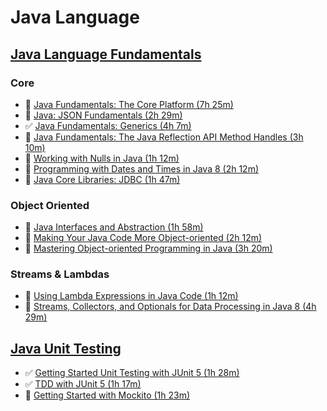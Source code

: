 # Java Language

## [Java Language Fundamentals](https://app.pluralsight.com/paths/skills/java)

### Core

- :black_square_button: [Java Fundamentals: The Core Platform (7h 25m)](https://app.pluralsight.com/library/courses/java-fundamentals-core-platform/table-of-contents)
- :black_square_button: [Java: JSON Fundamentals (2h 29m)](https://app.pluralsight.com/library/courses/java-json-fundamentals/table-of-contents)
- :white_check_mark: [Java Fundamentals: Generics (4h 7m)](https://app.pluralsight.com/library/courses/java-generics)
- :black_square_button: [Java Fundamentals: The Java Reflection API Method Handles (3h 10m)](https://app.pluralsight.com/library/courses/java-generics)
- :black_square_button: [Working with Nulls in Java (1h 12m)](https://app.pluralsight.com/library/courses/working-nulls-java/table-of-contents)
- :black_square_button: [Programming with Dates and Times in Java 8 (2h 12m)](https://app.pluralsight.com/library/courses/java8-dates-times-programming/table-of-contents)
- :black_square_button: [Java Core Libraries: JDBC (1h 47m)](https://app.pluralsight.com/library/courses/java-core-libraries-jdbc/table-of-contents)

### Object Oriented

- :black_square_button: [Java Interfaces and Abstraction (1h 58m)](https://app.pluralsight.com/library/courses/junit-5-unit-testing-getting-started/table-of-contents)
- :black_square_button: [Making Your Java Code More Object-oriented (2h 12m)](https://app.pluralsight.com/library/courses/object-oriented-java-code/table-of-contents)
- :black_square_button: [Mastering Object-oriented Programming in Java (3h 20m)](https://app.pluralsight.com/library/courses/object-oriented-java-code/table-of-contents)

### Streams & Lambdas

- :black_square_button: [Using Lambda Expressions in Java Code (1h 12m)](https://app.pluralsight.com/library/courses/lambda-expressions-java-code/table-of-contents)
- :black_square_button: [Streams, Collectors, and Optionals for Data Processing in Java 8 (4h 29m)](https://app.pluralsight.com/library/courses/java-8-data-processing-streams-collectors-optionals/table-of-contents)

## [Java Unit Testing](https://app.pluralsight.com/paths/skills/unit-testing-in-java)

- :white_check_mark: [Getting Started Unit Testing with JUnit 5 (1h 28m)](https://app.pluralsight.com/library/courses/junit-5-unit-testing-getting-started/table-of-contents)
- :white_check_mark: [TDD with JUnit 5 (1h 17m)](https://app.pluralsight.com/library/courses/tdd-junit5/table-of-contents)
- :black_square_button: [Getting Started with Mockito (1h 23m)](https://app.pluralsight.com/library/courses/mockito-getting-started/table-of-contents)

